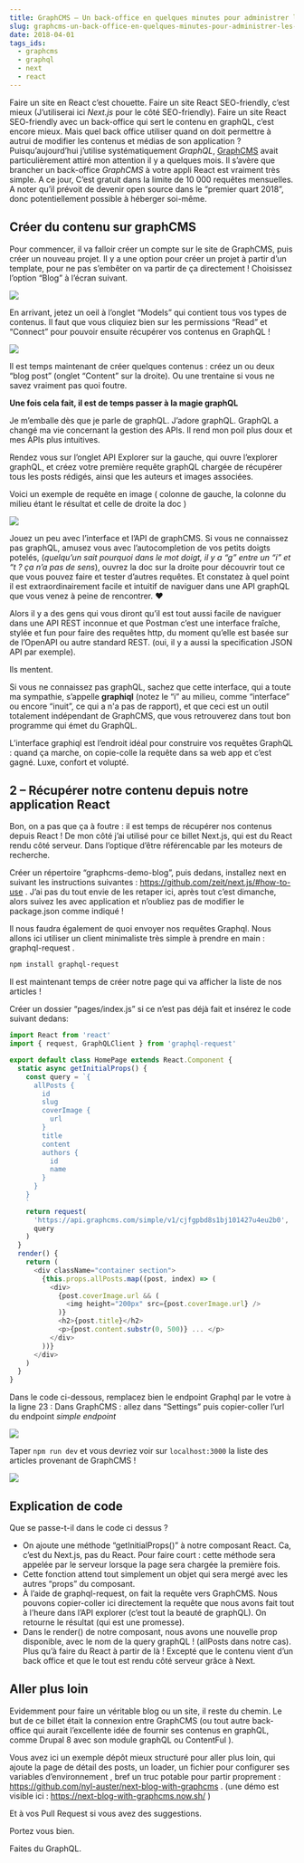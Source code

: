 ```yaml
---
title: GraphCMS – Un back-office en quelques minutes pour administrer les contenus de votre application React ou Next.
slug: graphcms-un-back-office-en-quelques-minutes-pour-administrer-les-contenus-de-votre-application-react-ou-next
date: 2018-04-01
tags_ids:
  - graphcms
  - graphql
  - next
  - react
---
```


Faire un site en React c’est chouette. Faire un site React SEO-friendly, c’est mieux (J’utiliserai ici _Next.js_ pour le côté SEO-friendly). Faire un site React SEO-friendly avec un back-office qui sert le contenu en graphQL, c’est encore mieux. Mais quel back office utiliser quand on doit permettre à autrui de modifier les contenus et médias de son application ? Puisqu’aujourd’hui j’utilise systématiquement _GraphQL_, [GraphCMS](https://graphcms.com/) avait particulièrement attiré mon attention il y a quelques mois. Il s’avère que brancher un back-office _GraphCMS_ à votre appli React est vraiment très simple. A ce jour, C’est gratuit dans la limite de 10 000 requêtes mensuelles. A noter qu’il prévoit de devenir open source dans le “premier quart 2018”, donc potentiellement possible à héberger soi-même.

## Créer du contenu sur graphCMS

Pour commencer, il va falloir créer un compte sur le site de GraphCMS, puis créer un nouveau projet. Il y a une option pour créer un projet à partir d’un template, pour ne pas s’embêter on va partir de ça directement ! Choisissez l’option “Blog” à l’écran suivant.

<img src="/images/graphcms-account-creation.png"/>

En arrivant, jetez un oeil à l’onglet “Models” qui contient tous vos types de contenus. Il faut que vous cliquiez bien sur les permissions “Read” et “Connect” pour pouvoir ensuite récupérer vos contenus en GraphQL !

<img src="/images/graphcms-models.png"/>

Il est temps maintenant de créer quelques contenus : créez un ou deux “blog post” (onglet “Content” sur la droite). Ou une trentaine si vous ne savez vraiment pas quoi foutre.

**Une fois cela fait, il est de temps passer à la magie graphQL**

Je m’emballe dès que je parle de graphQL. J’adore graphQL. GraphQL a changé ma vie concernant la gestion des APIs. Il rend mon poil plus doux et mes APIs plus intuitives.

Rendez vous sur l’onglet API Explorer sur la gauche, qui ouvre l’explorer graphQL, et créez votre première requête graphQL chargée de récupérer tous les posts rédigés, ainsi que les auteurs et images associées.

Voici un exemple de requête en image ( colonne de gauche, la colonne du milieu étant le résultat et celle de droite la doc )

<img src="/images/graphcms-api-explorer.png"/>

Jouez un peu avec l’interface et l’API de graphCMS. Si vous ne connaissez pas graphQL, amusez vous avec l’autocompletion de vos petits doigts potelés, (_quelqu’un sait pourquoi dans le mot doigt, il y a “g” entre un “i” et “t ? ça n’a pas de sens_), ouvrez la doc sur la droite pour découvrir tout ce que vous pouvez faire et tester d’autres requêtes. Et constatez à quel point il est extraordinairement facile et intuitif de naviguer dans une API graphQL que vous venez à peine de rencontrer. ♥

Alors il y a des gens qui vous diront qu’il est tout aussi facile de naviguer dans une API REST inconnue et que Postman c’est une interface fraîche, stylée et fun pour faire des requêtes http, du moment qu’elle est basée sur de l’OpenAPI ou autre standard REST. (oui, il y a aussi la specification JSON API par exemple).

Ils mentent.

Si vous ne connaissez pas graphQL, sachez que cette interface, qui a toute ma sympathie, s’appelle **graphiql** (notez le “i” au milieu, comme “interface” ou encore “inuit”, ce qui a n'a pas de rapport), et que ceci est un outil totalement indépendant de GraphCMS, que vous retrouverez dans tout bon programme qui émet du GraphQL.

L’interface graphiql est l’endroit idéal pour construire vos requêtes GraphQL : quand ça marche, on copie-colle la requête dans sa web app et c’est gagné. Luxe, confort et volupté.

## 2 – Récupérer notre contenu depuis notre application React

Bon, on a pas que ça à foutre : il est temps de récupérer nos contenus depuis React ! De mon côté j’ai utilisé pour ce billet Next.js, qui est du React rendu côté serveur. Dans l’optique d’être référencable par les moteurs de recherche.

Créer un répertoire “graphcms-demo-blog”, puis dedans, installez next en suivant les instructions suivantes : https://github.com/zeit/next.js/#how-to-use . J’ai pas du tout envie de les retaper ici, après tout c’est dimanche, alors suivez les avec application et n’oubliez pas de modifier le package.json comme indiqué !

Il nous faudra également de quoi envoyer nos requêtes Graphql. Nous allons ici utiliser un client minimaliste très simple à prendre en main : graphql-request .

```sh
npm install graphql-request
```

Il est maintenant temps de créer notre page qui va afficher la liste de nos articles !

Créer un dossier “pages/index.js” si ce n’est pas déjà fait et insérez le code suivant dedans:

```js
import React from 'react'
import { request, GraphQLClient } from 'graphql-request'

export default class HomePage extends React.Component {
  static async getInitialProps() {
    const query = `{
      allPosts {
        id
        slug
        coverImage {
          url
        }
        title
        content
        authors {
          id
          name
        }
      }
    }
    `
    return request(
      'https://api.graphcms.com/simple/v1/cjfgpbd8s1bj101427u4eu2b0',
      query
    )
  }
  render() {
    return (
      <div className="container section">
        {this.props.allPosts.map((post, index) => (
          <div>
            {post.coverImage.url && (
              <img height="200px" src={post.coverImage.url} />
            )}
            <h2>{post.title}</h2>
            <p>{post.content.substr(0, 500)} ... </p>
          </div>
        ))}
      </div>
    )
  }
}
```

Dans le code ci-dessous, remplacez bien le endpoint Graphql par le votre à la ligne 23 : Dans GraphCMS : allez dans “Settings” puis copier-coller l’url du endpoint _simple endpoint_

<img src="/images/graphcms-endpoints.png"/>

Taper `npm run dev` et vous devriez voir sur `localhost:3000` la liste des articles provenant de GraphCMS !

<img src="/images/graphcms-blog-preview.png"/>

## Explication de code

Que se passe-t-il dans le code ci dessus ?

- On ajoute une méthode “getInitialProps()” à notre composant React. Ca, c’est du Next.js, pas du React. Pour faire court : cette méthode sera appelée par le serveur lorsque la page sera chargée la première fois.
- Cette fonction attend tout simplement un objet qui sera mergé avec les autres “props” du composant.
- À l’aide de graphql-request, on fait la requête vers GraphCMS. Nous pouvons copier-coller ici directement la requête que nous avons fait tout à l’heure dans l’API explorer (c’est tout la beauté de graphQL). On retourne le résultat (qui est une promesse).
- Dans le render() de notre composant, nous avons une nouvelle prop disponible, avec le nom de la query graphQL ! (allPosts dans notre cas). Plus qu’à faire du React à partir de là ! Excepté que le contenu vient d’un back office et que le tout est rendu côté serveur grâce à Next.

## Aller plus loin

Evidemment pour faire un véritable blog ou un site, il reste du chemin. Le but de ce billet était la connexion entre GraphCMS (ou tout autre back-office qui aurait l’excellente idée de fournir ses contenus en graphQL, comme Drupal 8 avec son module graphQL ou ContentFul ).

Vous avez ici un exemple dépôt mieux structuré pour aller plus loin, qui ajoute la page de détail des posts, un loader, un fichier pour configurer ses variables d’environnement , bref un truc potable pour partir proprement : https://github.com/nyl-auster/next-blog-with-graphcms . (une démo est visible ici : https://next-blog-with-graphcms.now.sh/ )

Et à vos Pull Request si vous avez des suggestions.

Portez vous bien.

Faites du GraphQL.
